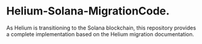 # Helium-Solana-MigrationCode.
As Helium is transitioning to the Solana blockchain, this repository provides a complete implementation based on the Helium migration documentation.
